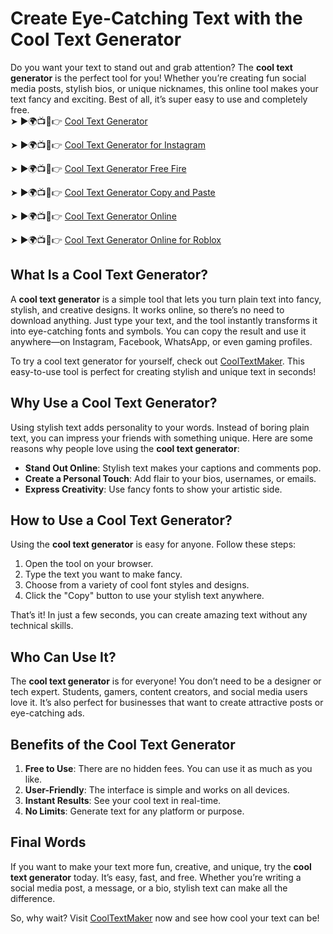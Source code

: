 # Create Eye-Catching Text with the Cool Text Generator  

Do you want your text to stand out and grab attention? The **cool text generator** is the perfect tool for you! Whether you’re creating fun social media posts, stylish bios, or unique nicknames, this online tool makes your text fancy and exciting. Best of all, it’s super easy to use and completely free.  
➤ ►🌍📺📱👉 [Cool Text Generator ](https://www.cooltextmaker.com/)

➤ ►🌍📺📱👉 [Cool Text Generator for Instagram ](https://www.cooltextmaker.com/)

➤ ►🌍📺📱👉 [Cool Text Generator Free Fire ](https://www.cooltextmaker.com/)

➤ ►🌍📺📱👉 [Cool Text Generator Copy and Paste ](https://www.cooltextmaker.com/)

➤ ►🌍📺📱👉 [Cool Text Generator Online ](https://www.cooltextmaker.com/)

➤ ►🌍📺📱👉 [Cool Text Generator Online for Roblox ](https://www.cooltextmaker.com/)

## What Is a Cool Text Generator?  
A **cool text generator** is a simple tool that lets you turn plain text into fancy, stylish, and creative designs. It works online, so there’s no need to download anything. Just type your text, and the tool instantly transforms it into eye-catching fonts and symbols. You can copy the result and use it anywhere—on Instagram, Facebook, WhatsApp, or even gaming profiles.  

To try a cool text generator for yourself, check out [CoolTextMaker](https://www.cooltextmaker.com/). This easy-to-use tool is perfect for creating stylish and unique text in seconds!  

## Why Use a Cool Text Generator?  
Using stylish text adds personality to your words. Instead of boring plain text, you can impress your friends with something unique. Here are some reasons why people love using the **cool text generator**:  
- **Stand Out Online**: Stylish text makes your captions and comments pop.  
- **Create a Personal Touch**: Add flair to your bios, usernames, or emails.  
- **Express Creativity**: Use fancy fonts to show your artistic side.  

## How to Use a Cool Text Generator?  
Using the **cool text generator** is easy for anyone. Follow these steps:  
1. Open the tool on your browser.  
2. Type the text you want to make fancy.  
3. Choose from a variety of cool font styles and designs.  
4. Click the "Copy" button to use your stylish text anywhere.  

That’s it! In just a few seconds, you can create amazing text without any technical skills.  

## Who Can Use It?  
The **cool text generator** is for everyone! You don’t need to be a designer or tech expert. Students, gamers, content creators, and social media users love it. It’s also perfect for businesses that want to create attractive posts or eye-catching ads.  

## Benefits of the Cool Text Generator  
1. **Free to Use**: There are no hidden fees. You can use it as much as you like.  
2. **User-Friendly**: The interface is simple and works on all devices.  
3. **Instant Results**: See your cool text in real-time.  
4. **No Limits**: Generate text for any platform or purpose.  

## Final Words  
If you want to make your text more fun, creative, and unique, try the **cool text generator** today. It’s easy, fast, and free. Whether you’re writing a social media post, a message, or a bio, stylish text can make all the difference.  

So, why wait? Visit [CoolTextMaker](https://www.cooltextmaker.com/) now and see how cool your text can be!  



